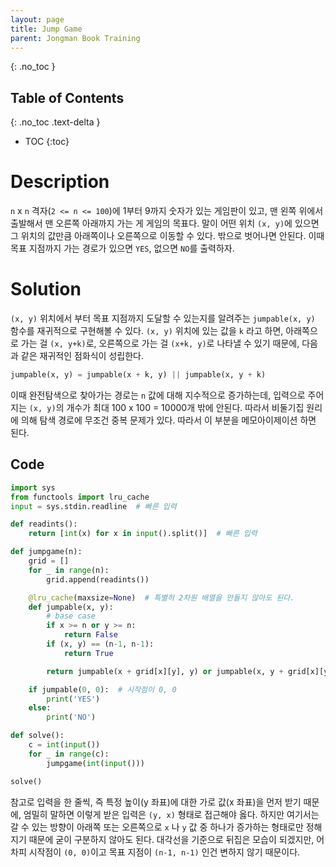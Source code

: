 ```yaml
---
layout: page
title: Jump Game
parent: Jongman Book Training
---
```


{: .no_toc }
## Table of Contents
{: .no_toc .text-delta }
- TOC
{:toc}

# Description

 `n` x `n` 격자(`2 <= n <= 100`)에 1부터 9까지 숫자가 있는 게임판이
 있고, 맨 왼쪽 위에서 출발해서 맨 오른쪽 아래까지 가는 게 게임의
 목표다. 말이 어떤 위치 `(x, y)`에 있으면 그 위치의 값만큼 아래쪽이나
 오른쪽으로 이동할 수 있다. 밖으로 벗어나면 안된다. 이때 목표 지점까지
 가는 경로가 있으면 `YES`, 없으면 `NO`를 출력하자.

# Solution
 `(x, y)` 위치에서 부터 목표 지점까지 도달할 수 있는지를 알려주는
 `jumpable(x, y)` 함수를 재귀적으로 구현해볼 수 있다. `(x, y)` 위치에
 있는 값을 `k` 라고 하면, 아래쪽으로 가는 걸 `(x, y+k)`로, 오른쪽으로
 가는 걸 `(x+k, y)`로 나타낼 수 있기 때문에, 다음과 같은 재귀적인
 점화식이 성립한다.

``` python
jumpable(x, y) = jumpable(x + k, y) || jumpable(x, y + k)
```

 이때 완전탐색으로 찾아가는 경로는 `n` 값에 대해 지수적으로
 증가하는데, 입력으로 주어지는 `(x, y)`의 개수가 최대 100 x 100 =
 10000개 밖에 안된다. 따라서 비둘기집 원리에 의해 탐색 경로에 무조건
 중복 문제가 있다. 따라서 이 부분을 메모아이제이션 하면 된다.


## Code

```python
import sys
from functools import lru_cache
input = sys.stdin.readline  # 빠른 입력

def readints():
    return [int(x) for x in input().split()]  # 빠른 입력

def jumpgame(n):
    grid = []
    for _ in range(n):
        grid.append(readints())

    @lru_cache(maxsize=None)  # 특별히 2차원 배열을 만들지 않아도 된다.
    def jumpable(x, y):
        # base case
        if x >= n or y >= n:
            return False
        if (x, y) == (n-1, n-1):
            return True

        return jumpable(x + grid[x][y], y) or jumpable(x, y + grid[x][y])

    if jumpable(0, 0):  # 시작점이 0, 0
        print('YES')
    else:
        print('NO')

def solve():
    c = int(input())
    for _ in range(c):
        jumpgame(int(input()))

solve()
```

 참고로 입력을 한 줄씩, 즉 특정 높이(y 좌표)에 대한 가로 값(x 좌표)을
 먼저 받기 때문에, 엄밀히 말하면 이렇게 받은 입력은 `(y, x)` 형태로
 접근해야 옳다. 하지만 여기서는 갈 수 있는 방향이 아래쪽 또는
 오른쪽으로 `x` 나 `y` 값 중 하나가 증가하는 형태로만 정해지기 때문에
 굳이 구분하지 않아도 된다. 대각선을 기준으로 뒤집은 모습이 되겠지만,
 어차피 시작점이 `(0, 0)`이고 목표 지점이 `(n-1, n-1)` 인건 변하지
 않기 때문이다.
